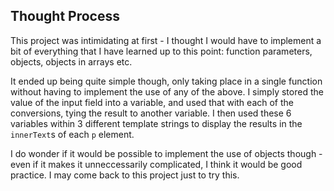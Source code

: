 ## Thought Process

This project was intimidating at first - I thought I would have to implement a bit of everything that I have learned up to this point: function parameters, objects, objects in arrays etc. 

It ended up being quite simple though, only taking place in a single function without having to implement the use of any of the above. I simply stored the value of the input field into a variable, and used that with each of the conversions, tying the result to another variable. I then used these 6 variables within 3 different template strings to display the results in the `innerText`s of each `p` element. 

I do wonder if it would be possible to implement the use of objects though - even if it makes it unneccessarily complicated, I think it would be good practice. I may come back to this project just to try this.
